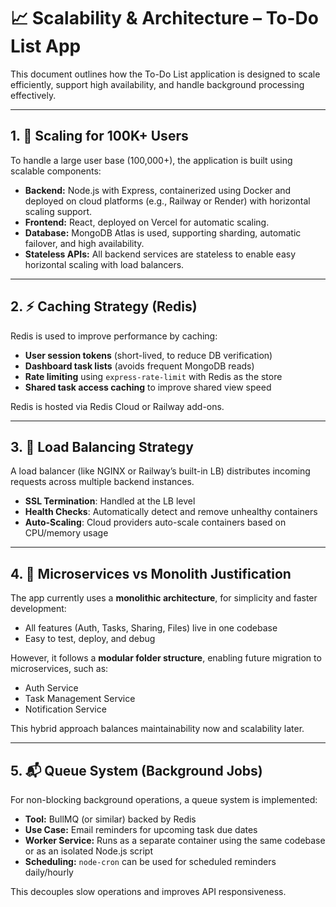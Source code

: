 # 📈 Scalability & Architecture – To-Do List App

This document outlines how the To-Do List application is designed to scale efficiently, support high availability, and handle background processing effectively.

---

## 1. 🚀 Scaling for 100K+ Users

To handle a large user base (100,000+), the application is built using scalable components:

- **Backend:** Node.js with Express, containerized using Docker and deployed on cloud platforms (e.g., Railway or Render) with horizontal scaling support.
- **Frontend:** React, deployed on Vercel for automatic scaling.
- **Database:** MongoDB Atlas is used, supporting sharding, automatic failover, and high availability.
- **Stateless APIs:** All backend services are stateless to enable easy horizontal scaling with load balancers.

---

## 2. ⚡ Caching Strategy (Redis)

Redis is used to improve performance by caching:

- **User session tokens** (short-lived, to reduce DB verification)
- **Dashboard task lists** (avoids frequent MongoDB reads)
- **Rate limiting** using `express-rate-limit` with Redis as the store
- **Shared task access caching** to improve shared view speed

Redis is hosted via Redis Cloud or Railway add-ons.

---

## 3. 🔀 Load Balancing Strategy

A load balancer (like NGINX or Railway’s built-in LB) distributes incoming requests across multiple backend instances.

- **SSL Termination**: Handled at the LB level
- **Health Checks**: Automatically detect and remove unhealthy containers
- **Auto-Scaling**: Cloud providers auto-scale containers based on CPU/memory usage

---

## 4. 🧱 Microservices vs Monolith Justification

The app currently uses a **monolithic architecture**, for simplicity and faster development:

- All features (Auth, Tasks, Sharing, Files) live in one codebase
- Easy to test, deploy, and debug

However, it follows a **modular folder structure**, enabling future migration to microservices, such as:

- Auth Service
- Task Management Service
- Notification Service

This hybrid approach balances maintainability now and scalability later.

---

## 5. 📬 Queue System (Background Jobs)

For non-blocking background operations, a queue system is implemented:

- **Tool:** BullMQ (or similar) backed by Redis
- **Use Case:** Email reminders for upcoming task due dates
- **Worker Service:** Runs as a separate container using the same codebase or as an isolated Node.js script
- **Scheduling:** `node-cron` can be used for scheduled reminders daily/hourly

This decouples slow operations and improves API responsiveness.



